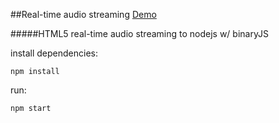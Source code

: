 ##Real-time audio streaming [Demo](https://audio.rsa.pub)

#####HTML5 real-time audio streaming to nodejs w/ binaryJS


install dependencies:

    npm install
   
run:

    npm start


